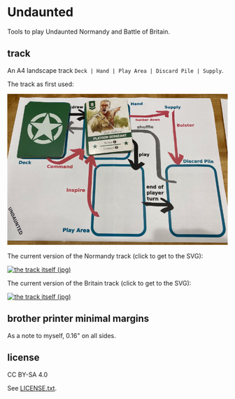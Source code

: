 
# Undaunted

Tools to play Undaunted Normandy and Battle of Britain.


## track

An A4 landscape track `Deck | Hand | Play Area | Discard Pile | Supply`.

The track as first used:

![the track in use](doc/track_photo.jpg)

The current version of the Normandy track (click to get to the SVG):

[![the track itself (jpg)](doc/normandy_track.jpg)](track/normandy.svg)

The current version of the Britain track (click to get to the SVG):

[![the track itself (jpg)](doc/britain_track.jpg)](track/britain.svg)


## brother printer minimal margins

As a note to myself, 0.16" on all sides.


## license

CC BY-SA 4.0

See [LICENSE.txt](LICENSE.txt).

